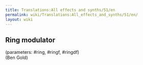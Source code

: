 ```yaml
---
title: Translations:All effects and synths/51/en
permalink: wiki/Translations:All_effects_and_synths/51/en/
layout: wiki
---
```


## Ring modulator

(parameters: \#ring, \#ringf, \#ringdf)  
(Ben Gold)

